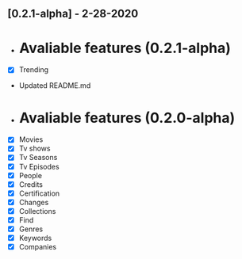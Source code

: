 ## [0.2.1-alpha] - 2-28-2020

* # Avaliable features (0.2.1-alpha)
- [x] Trending
- Updated README.md

* # Avaliable features (0.2.0-alpha)
- [x] Movies
- [x] Tv shows
- [x] Tv Seasons
- [x] Tv Episodes 
- [X] People
- [X] Credits
- [X] Certification
- [X] Changes
- [X] Collections
- [X] Find
- [X] Genres
- [X] Keywords
- [X] Companies
